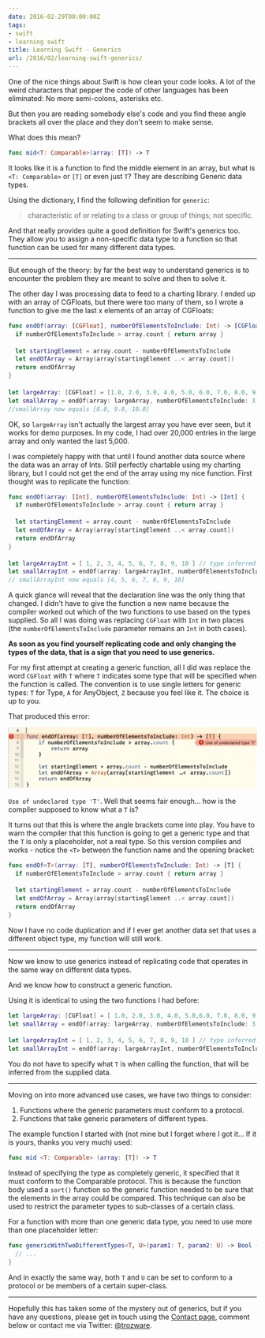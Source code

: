 ```yaml
---
date: 2016-02-29T00:00:00Z
tags:
- swift
- learning swift
title: Learning Swift - Generics
url: /2016/02/learning-swift-generics/
---
```


One of the nice things about Swift is how clean your code looks. A lot of the
weird characters that pepper the code of other languages has been eliminated: No
more semi-colons, asterisks etc.

But then you are reading somebody else's code and you find these angle brackets
all over the place and they don't seem to make sense.

What does this mean?

```swift
func mid<T: Comparable>(array: [T]) -> T
```

It looks like it is a function to find the middle element in an array, but what
is `<T: Comparable>` or `[T]` or even just `T`? They are describing Generic data
types.

Using the dictionary, I find the following definition for `generic`:

> characteristic of or relating to a class or group of things; not specific.

And that really provides quite a good definition for Swift's generics too. They
allow you to assign a non-specific data type to a function so that function can
be used for many different data types.

---

But enough of the theory: by far the best way to understand generics is to
encounter the problem they are meant to solve and then to solve it.

The other day I was processing data to feed to a charting library. I ended up
with an array of CGFloats, but there were too many of them, so I wrote a
function to give me the last x elements of an array of CGFloats:

```swift
func endOf(array: [CGFloat], numberOfElementsToInclude: Int) -> [CGFloat] {
  if numberOfElementsToInclude > array.count { return array }

  let startingElement = array.count - numberOfElementsToInclude
  let endOfArray = Array(array[startingElement ..< array.count])
  return endOfArray
}

let largeArray: [CGFloat] = [1.0, 2.0, 3.0, 4.0, 5.0, 6.0, 7.0, 8.0, 9.0, 10.0]
let smallArray = endOf(array: largeArray, numberOfElementsToInclude: 3)
//smallArray now equals [8.0, 9.0, 10.0]
```

OK, so `largeArray` isn't actually the largest array you have ever seen, but it
works for demo purposes. In my code, I had over 20,000 entries in the large
array and only wanted the last 5,000.

I was completely happy with that until I found another data source where the
data was an array of Ints. Still perfectly chartable using my charting library,
but I could not get the end of the array using my nice function. First thought
was to replicate the function:

```swift
func endOf(array: [Int], numberOfElementsToInclude: Int) -> [Int] {
  if numberOfElementsToInclude > array.count { return array }

  let startingElement = array.count - numberOfElementsToInclude
  let endOfArray = Array(array[startingElement ..< array.count])
  return endOfArray
}

let largeArrayInt = [ 1, 2, 3, 4, 5, 6, 7, 8, 9, 10 ] // type inferred to be Int
let smallArrayInt = endOf(array: largeArrayInt, numberOfElementsToInclude: 7)
// smallArrayInt now equals [4, 5, 6, 7, 8, 9, 10]
```

A quick glance will reveal that the declaration line was the only thing that
changed. I didn't have to give the function a new name because the compiler
worked out which of the two functions to use based on the types supplied. So all
I was doing was replacing `CGFloat` with `Int` in two places (the
`numberOfElementsToInclude` parameter remains an `Int` in both cases).

**As soon as you find yourself replicating code and only changing the types of
the data, that is a sign that you need to use generics.**

For my first attempt at creating a generic function, all I did was replace the
word `CGFloat` with `T` where `T` indicates some type that will be specified
when the function is called. The convention is to use single letters for generic
types: `T` for Type, `A` for AnyObject, `Z` because you feel like it. The choice
is up to you.

That produced this error:

![Generics error][1]

`Use of undeclared type 'T'`. Well that seems fair enough... how is the compiler
supposed to know what a `T` is?

It turns out that this is where the angle brackets come into play. You have to
warn the compiler that this function is going to get a generic type and that the
`T` is only a placeholder, not a real type. So this version compiles and works -
notice the `<T>` between the function name and the opening bracket:

```swift
func endOf<T>(array: [T], numberOfElementsToInclude: Int) -> [T] {
  if numberOfElementsToInclude > array.count { return array }

  let startingElement = array.count - numberOfElementsToInclude
  let endOfArray = Array(array[startingElement ..< array.count])
  return endOfArray
}
```

Now I have no code duplication and if I ever get another data set that uses a
different object type, my function will still work.

---

Now we know to use generics instead of replicating code that operates in the
same way on different data types.

And we know how to construct a generic function.

Using it is identical to using the two functions I had before:

```swift
let largeArray: [CGFloat] = [ 1.0, 2.0, 3.0, 4.0, 5.0,6.0, 7.0, 8.0, 9.0, 10.0 ]
let smallArray = endOf(array: largeArray, numberOfElementsToInclude: 3)

let largeArrayInt = [ 1, 2, 3, 4, 5, 6, 7, 8, 9, 10 ] // type inferred to be Int
let smallArrayInt = endOf(array: largeArrayInt, numberOfElementsToInclude: 7)
```

You do not have to specify what `T` is when calling the function, that will be
inferred from the supplied data.

---

Moving on into more advanced use cases, we have two things to consider:

1. Functions where the generic parameters must conform to a protocol.
2. Functions that take generic parameters of different types.

The example function I started with (not mine but I forget where I got it... If
it is yours, thanks you very much) used:

```swift
func mid <T: Comparable> (array: [T]) -> T
```

Instead of specifying the type as completely generic, it specified that it must
conform to the Comparable protocol. This is because the function body used a
`sort()` function so the generic function needed to be sure that the elements in
the array could be compared. This technique can also be used to restrict the
parameter types to sub-classes of a certain class.

For a function with more than one generic data type, you need to use more than
one placeholder letter:

```swift
func genericWithTwoDifferentTypes<T, U>(param1: T, param2: U) -> Bool {
  // ...
}
```

And in exactly the same way, both `T` and `U` can be set to conform to a
protocol or be members of a certain super-class.

---

Hopefully this has taken some of the mystery out of generics, but if you have
any questions, please get in touch using the [Contact page][2], comment below or
contact me via Twitter: [@trozware][3].

[1]: /images/Generics_error.png
[2]: /contact/
[3]: https://twitter.com/trozware
